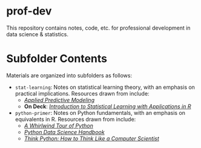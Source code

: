 # prof-dev
This repository contains notes, code, etc. for professional development in data science & statistics. 

# Subfolder Contents
Materials are organized into subfolders as follows:
* `stat-learning`: Notes on statistical learning theory, with an emphasis on practical implications. Resources drawn from include:
	* [*Applied Predictive Modeling*](https://github.com/topepo/AppliedPredictiveModeling)
	* **On Deck**: [*Introduction to Statistical Learning with Applications in R*](http://faculty.marshall.usc.edu/gareth-james/ISL/)
* `python-primer`: Notes on Python fundamentals, with an emphasis on equivalents in R. Resources drawn from include:
	* [*A Whirlwind Tour of Python*](https://github.com/jakevdp/WhirlwindTourOfPython)
	* [*Python Data Science Handbook*](https://github.com/jakevdp/PythonDataScienceHandbook)
	* [*Think Python: How to Think Like a Computer Scientist*](https://www.greenteapress.com/thinkpython/thinkpython.html)